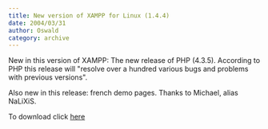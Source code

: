 ```yaml
---
title: New version of XAMPP for Linux (1.4.4)
date: 2004/03/31
author: Oswald
category: archive
---
```


New in this version of XAMPP: The new release of PHP (4.3.5). According to PHP this release will "resolve over a hundred various bugs and problems with previous versions".

Also new in this release: french demo pages. Thanks to Michael, alias NaLiXiS.

To download click [here](http://www.apachefriends.org/lampp-en.html)
